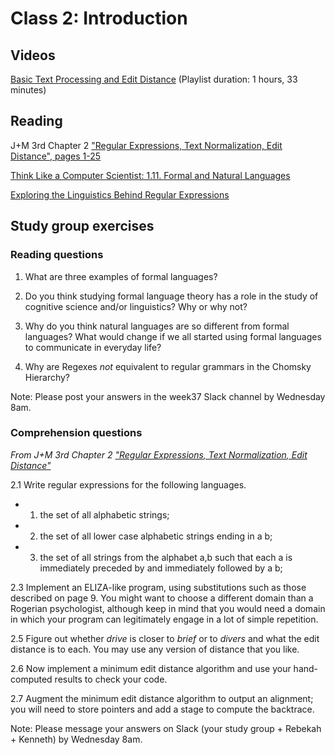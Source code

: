 Class 2: Introduction
============

## Videos 
[Basic Text Processing and Edit Distance](https://www.youtube.com/playlist?list=PLSI4up6RakkjcdTwW6i_JAJuU5xmfX5tU)
(Playlist duration: 1 hours, 33 minutes) 

## Reading 
J+M 3rd Chapter 2 ["Regular Expressions, Text Normalization, Edit Distance", pages 1-25](https://web.stanford.edu/~jurafsky/slp3/2.pdf) 

[Think Like a Computer Scientist: 1.11. Formal and Natural Languages](https://runestone.academy/runestone/books/published/thinkcspy/GeneralIntro/FormalandNaturalLanguages.html)

[Exploring the Linguistics Behind Regular Expressions](https://www.freecodecamp.org/news/exploring-the-linguistics-behind-regular-expressions-596fab41146/#:~:text=The%20difference%20between%20regular%20expressions,over%20time%20without%20human%20premeditation.)


## Study group exercises

### Reading questions

1. What are three examples of formal languages? 

2. Do you think studying formal language theory has a role in the study of cognitive science and/or linguistics? Why or why not? 

3. Why do you think natural languages are so different from formal languages? What would change if we all started using formal languages to communicate in everyday life? 

4. Why are Regexes *not* equivalent to regular grammars in the Chomsky Hierarchy? 

Note: Please post your answers in the week37 Slack channel by Wednesday 8am.

### Comprehension questions 
*From J+M 3rd Chapter 2 ["Regular Expressions, Text Normalization, Edit Distance"](https://web.stanford.edu/~jurafsky/slp3/2.pdf)*

2.1 Write regular expressions for the following languages.
* 1. 	the set of all alphabetic strings;

* 2.	the set of all lower case alphabetic strings ending in a b;

* 3. 	the set of all strings from the alphabet a,b such that each a is immediately preceded by and immediately followed by a b;

2.3 Implement an ELIZA-like program, using substitutions such as those described
on page 9. You might want to choose a different domain than a Rogerian psychologist, although keep in mind that you would need a domain in which your
program can legitimately engage in a lot of simple repetition.

2.5 Figure out whether *drive* is closer to *brief* or to *divers* and what the edit distance is to each. You may use any version of distance that you like.

2.6 Now implement a minimum edit distance algorithm and use your hand-computed
results to check your code.

2.7 Augment the minimum edit distance algorithm to output an alignment; you
will need to store pointers and add a stage to compute the backtrace.

Note: Please message your answers on Slack (your study group + Rebekah + Kenneth) by Wednesday 8am. 

